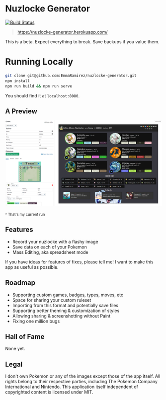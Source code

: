 # Nuzlocke Generator

[![Build Status](https://travis-ci.org/EmmaRamirez/nuzlocke-generator.svg?branch=master)](https://travis-ci.org/EmmaRamirez/nuzlocke-generator)

> https://nuzlocke-generator.herokuapp.com/

This is a beta. Expect everything to break. Save backups if you value them.

# Running Locally

```bash
git clone git@github.com:EmmaRamirez/nuzlocke-generator.git
npm install
npm run build && npm run serve
```

You should find it at `localhost:8080`.

## A Preview

![alt](./src/assets/media.png)

<small>^ That's my current run</small>

## Features
- Record your nuzlocke with a flashy image
- Save data on each of your Pokemon
- Mass Editing, aka spreadsheet mode

If you have ideas for features of fixes, please tell me! I want to make this app as useful as possible.


## Roadmap
- Supporting custom games, badges, types, moves, etc
- Space for sharing your custom ruleset
- Importing from this format and potentially save files
- Supporting better theming & customization of styles
- Allowing sharing & screenshotting without Paint
- Fixing one million bugs

## Hall of Fame

None yet.

## Legal

I don't own Pokemon or any of the images except those of the app itself. All rights belong to their respective parties, including The Pokemon Company International and Nintendo. This application itself independent of copyrighted content is licensed under MIT.